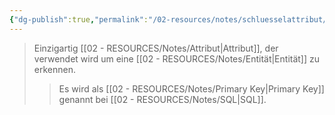 ```yaml
---
{"dg-publish":true,"permalink":"/02-resources/notes/schluesselattribut/","tags":["datenbank","code/SQL"],"noteIcon":"","updated":"2025-07-12T13:31:41.000+02:00"}
---
```


>Einzigartig [[02 - RESOURCES/Notes/Attribut\|Attribut]], der verwendet wird um eine [[02 - RESOURCES/Notes/Entität\|Entität]] zu erkennen.
>>Es wird als [[02 - RESOURCES/Notes/Primary Key\|Primary Key]] genannt bei [[02 - RESOURCES/Notes/SQL\|SQL]].